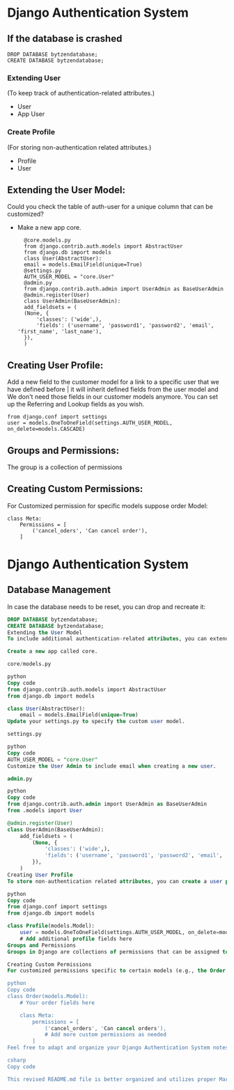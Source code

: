 # Django Authentication System
## If the database is crashed
    DROP DATABASE bytzendatabase;
    CREATE DATABASE bytzendatabase;
### Extending User
(To keep track of authentication-related attributes.)
- User
- App User
### Create Profile
(For storing non-authentication related attributes.)
- Profile
- User
## Extending the User Model:
Could you check the table of auth-user for a unique column that can be customized?
- Make a new app core.

        @core.models.py
        from django.contrib.auth.models import AbstractUser
        from django.db import models
        class User(AbstractUser):
        email = models.EmailField(unique=True)
        @settings.py
        AUTH_USER_MODEL = "core.User"
        @admin.py
        from django.contrib.auth.admin import UserAdmin as BaseUserAdmin
        @admin.register(User)
        class UserAdmin(BaseUserAdmin):
        add_fieldsets = (
        (None, {
            'classes': ('wide',),
            'fields': ('username', 'password1', 'password2', 'email', 'first_name', 'last_name'),
        }),
        )
## Creating User Profile:
Add a new field to the customer model for a link to a specific user that we have defined before | it will inherit defined fields from the user model and We don't need those fields in our customer models anymore. You can set up the Referring and Lookup fields as you wish.
      
    from django.conf import settings
    user = models.OneToOneField(settings.AUTH_USER_MODEL, on_delete=models.CASCADE)

## Groups and Permissions:
The group is a collection of permissions 

## Creating Custom Permissions:
For Customized permission for specific models
suppose order Model:

    class Meta:
        Permissions = [
            ('cancel_oders', 'Can cancel order'), 
        ]





# Django Authentication System

## Database Management
In case the database needs to be reset, you can drop and recreate it:

```sql
DROP DATABASE bytzendatabase;
CREATE DATABASE bytzendatabase;
Extending the User Model
To include additional authentication-related attributes, you can extend the User model with a new app called "core."

Create a new app called core.

core/models.py

python
Copy code
from django.contrib.auth.models import AbstractUser
from django.db import models

class User(AbstractUser):
    email = models.EmailField(unique=True)
Update your settings.py to specify the custom user model.

settings.py

python
Copy code
AUTH_USER_MODEL = "core.User"
Customize the User Admin to include email when creating a new user.

admin.py

python
Copy code
from django.contrib.auth.admin import UserAdmin as BaseUserAdmin
from .models import User

@admin.register(User)
class UserAdmin(BaseUserAdmin):
    add_fieldsets = (
        (None, {
            'classes': ('wide',),
            'fields': ('username', 'password1', 'password2', 'email', 'first_name', 'last_name'),
        }),
    )
Creating User Profile
To store non-authentication related attributes, you can create a user profile. This profile will be linked to a specific user and inherit the defined fields from the user model.

python
Copy code
from django.conf import settings
from django.db import models

class Profile(models.Model):
    user = models.OneToOneField(settings.AUTH_USER_MODEL, on_delete=models.CASCADE)
    # Add additional profile fields here
Groups and Permissions
Groups in Django are collections of permissions that can be assigned to users.

Creating Custom Permissions
For customized permissions specific to certain models (e.g., the Order model), define them in the model's Meta class.

python
Copy code
class Order(models.Model):
    # Your order fields here

    class Meta:
        permissions = [
            ('cancel_orders', 'Can cancel orders'),
            # Add more custom permissions as needed
        ]
Feel free to adapt and organize your Django Authentication System notes using this structure. It should make your README.md more readable and understandable.

csharp
Copy code

This revised README.md file is better organized and utilizes proper Markdown syntax f





